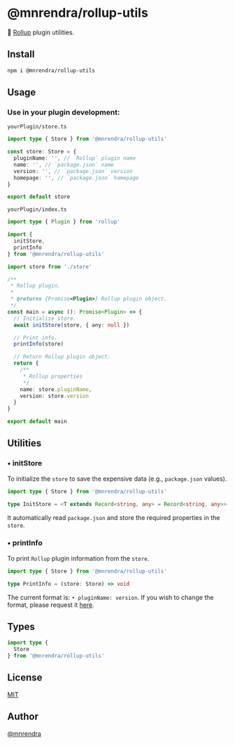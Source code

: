 # @mnrendra/rollup-utils
🍣 [Rollup](https://rollupjs.org/) plugin utilities.

## Install
```bash
npm i @mnrendra/rollup-utils
```

## Usage

### Use in your plugin development:

`yourPlugin/store.ts`
```typescript
import type { Store } from '@mnrendra/rollup-utils'

const store: Store = {
  pluginName: '', // `Rollup` plugin name
  name: '', // `package.json` name
  version: '', // `package.json` version
  homepage: '', // `package.json` homepage
}

export default store
```

`yourPlugin/index.ts`
```typescript
import type { Plugin } from 'rollup'

import {
  initStore,
  printInfo
} from '@mnrendra/rollup-utils'

import store from './store'

/**
 * Rollup plugin.
 *
 * @returns {Promise<Plugin>} Rollup plugin object.
 */
const main = async (): Promise<Plugin> => {
  // Initialize store.
  await initStore(store, { any: null })

  // Print info.
  printInfo(store)

  // Return Rollup plugin object.
  return {
    /**
     * Rollup properties
     */
    name: store.pluginName,
    version: store.version
  }
}

export default main
```

## Utilities

### • initStore
To initialize the `store` to save the expensive data (e.g., `package.json` values).
```typescript
import type { Store } from '@mnrendra/rollup-utils'

type InitStore = <T extends Record<string, any> = Record<string, any>>(store: Store, additional?: T) => Promise<void>
```
It automatically read `package.json` and store the required properties in the `store`.

### • printInfo
To print `Rollup` plugin information from the `store`.
```typescript
import type { Store } from '@mnrendra/rollup-utils'

type PrintInfo = (store: Store) => void
```
The current format is: `• pluginName: version`. If you wish to change the format, please request it [here](https://github.com/mnrendra/rollup-utils/issues).

## Types
```typescript
import type {
  Store
} from '@mnrendra/rollup-utils'
```

## License
[MIT](https://github.com/mnrendra/rollup-utils/blob/HEAD/LICENSE)

## Author
[@mnrendra](https://github.com/mnrendra)
